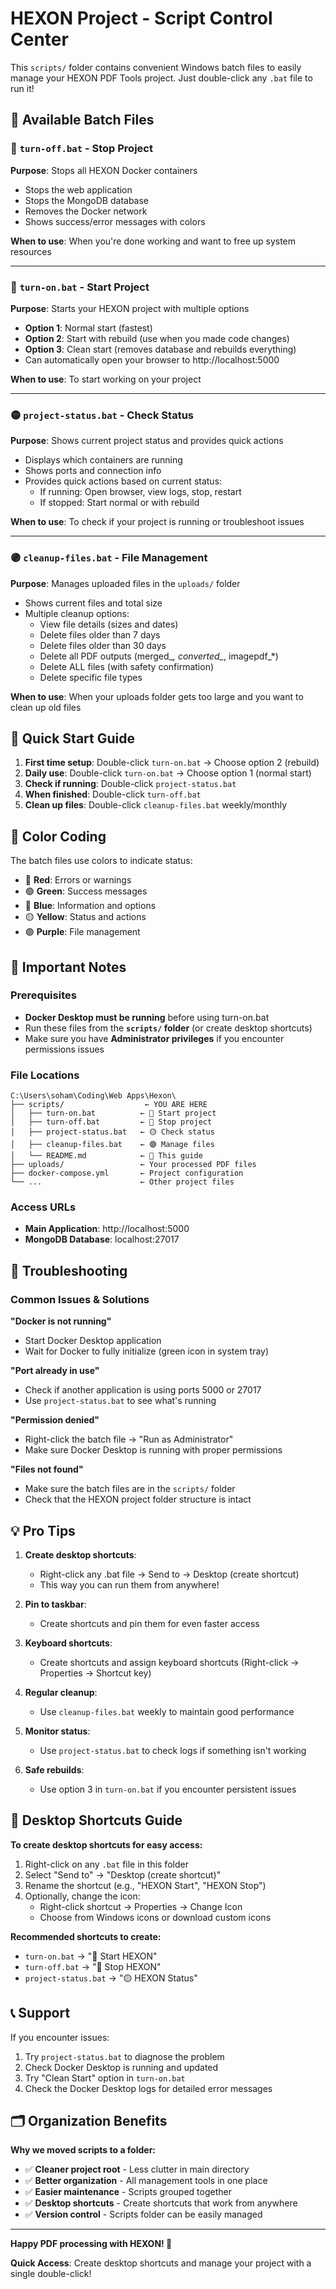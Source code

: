 # HEXON Project - Script Control Center

This `scripts/` folder contains convenient Windows batch files to easily manage your HEXON PDF Tools project. Just double-click any `.bat` file to run it!

## 📁 Available Batch Files

### 🔴 `turn-off.bat` - Stop Project
**Purpose**: Stops all HEXON Docker containers
- Stops the web application
- Stops the MongoDB database  
- Removes the Docker network
- Shows success/error messages with colors

**When to use**: When you're done working and want to free up system resources

---

### 🔵 `turn-on.bat` - Start Project  
**Purpose**: Starts your HEXON project with multiple options
- **Option 1**: Normal start (fastest)
- **Option 2**: Start with rebuild (use when you made code changes)
- **Option 3**: Clean start (removes database and rebuilds everything)
- Can automatically open your browser to http://localhost:5000

**When to use**: To start working on your project

---

### 🟡 `project-status.bat` - Check Status
**Purpose**: Shows current project status and provides quick actions
- Displays which containers are running
- Shows ports and connection info
- Provides quick actions based on current status:
  - If running: Open browser, view logs, stop, restart
  - If stopped: Start normal or with rebuild

**When to use**: To check if your project is running or troubleshoot issues

---

### 🟣 `cleanup-files.bat` - File Management
**Purpose**: Manages uploaded files in the `uploads/` folder
- Shows current files and total size
- Multiple cleanup options:
  - View file details (sizes and dates)
  - Delete files older than 7 days
  - Delete files older than 30 days  
  - Delete all PDF outputs (merged_*, converted_*, imagepdf_*)
  - Delete ALL files (with safety confirmation)
  - Delete specific file types

**When to use**: When your uploads folder gets too large and you want to clean up old files

## 🚀 Quick Start Guide

1. **First time setup**: Double-click `turn-on.bat` → Choose option 2 (rebuild)
2. **Daily use**: Double-click `turn-on.bat` → Choose option 1 (normal start)
3. **Check if running**: Double-click `project-status.bat`
4. **When finished**: Double-click `turn-off.bat`
5. **Clean up files**: Double-click `cleanup-files.bat` weekly/monthly

## 🎨 Color Coding

The batch files use colors to indicate status:
- 🔴 **Red**: Errors or warnings
- 🟢 **Green**: Success messages
- 🔵 **Blue**: Information and options
- 🟡 **Yellow**: Status and actions
- 🟣 **Purple**: File management

## 📍 Important Notes

### Prerequisites
- **Docker Desktop must be running** before using turn-on.bat
- Run these files from the **`scripts/` folder** (or create desktop shortcuts)
- Make sure you have **Administrator privileges** if you encounter permissions issues

### File Locations
```
C:\Users\soham\Coding\Web Apps\Hexon\
├── scripts/                  ← YOU ARE HERE
│   ├── turn-on.bat          ← 🔵 Start project
│   ├── turn-off.bat         ← 🔴 Stop project  
│   ├── project-status.bat   ← 🟡 Check status
│   ├── cleanup-files.bat    ← 🟣 Manage files
│   └── README.md            ← 📖 This guide
├── uploads/                 ← Your processed PDF files
├── docker-compose.yml       ← Project configuration
└── ...                      ← Other project files
```

### Access URLs
- **Main Application**: http://localhost:5000
- **MongoDB Database**: localhost:27017

## 🔧 Troubleshooting

### Common Issues & Solutions

**"Docker is not running"**
- Start Docker Desktop application
- Wait for Docker to fully initialize (green icon in system tray)

**"Port already in use"**  
- Check if another application is using ports 5000 or 27017
- Use `project-status.bat` to see what's running

**"Permission denied"**
- Right-click the batch file → "Run as Administrator"
- Make sure Docker Desktop is running with proper permissions

**"Files not found"**
- Make sure the batch files are in the `scripts/` folder
- Check that the HEXON project folder structure is intact

## 💡 Pro Tips

1. **Create desktop shortcuts**: 
   - Right-click any .bat file → Send to → Desktop (create shortcut)
   - This way you can run them from anywhere!

2. **Pin to taskbar**: 
   - Create shortcuts and pin them for even faster access

3. **Keyboard shortcuts**: 
   - Create shortcuts and assign keyboard shortcuts (Right-click → Properties → Shortcut key)

4. **Regular cleanup**: 
   - Use `cleanup-files.bat` weekly to maintain good performance

5. **Monitor status**: 
   - Use `project-status.bat` to check logs if something isn't working

6. **Safe rebuilds**: 
   - Use option 3 in `turn-on.bat` if you encounter persistent issues

## 🎯 Desktop Shortcuts Guide

**To create desktop shortcuts for easy access:**

1. Right-click on any `.bat` file in this folder
2. Select "Send to" → "Desktop (create shortcut)"
3. Rename the shortcut (e.g., "HEXON Start", "HEXON Stop")
4. Optionally, change the icon:
   - Right-click shortcut → Properties → Change Icon
   - Choose from Windows icons or download custom icons

**Recommended shortcuts to create:**
- `turn-on.bat` → "🔵 Start HEXON"
- `turn-off.bat` → "🔴 Stop HEXON"  
- `project-status.bat` → "🟡 HEXON Status"

## 📞 Support

If you encounter issues:
1. Try `project-status.bat` to diagnose the problem
2. Check Docker Desktop is running and updated
3. Try "Clean Start" option in `turn-on.bat`
4. Check the Docker Desktop logs for detailed error messages

## 🗂️ Organization Benefits

**Why we moved scripts to a folder:**
- ✅ **Cleaner project root** - Less clutter in main directory
- ✅ **Better organization** - All management tools in one place
- ✅ **Easier maintenance** - Scripts grouped together
- ✅ **Desktop shortcuts** - Create shortcuts that work from anywhere
- ✅ **Version control** - Scripts folder can be easily managed

---

**Happy PDF processing with HEXON! 🎯**

**Quick Access**: Create desktop shortcuts and manage your project with a single double-click! 